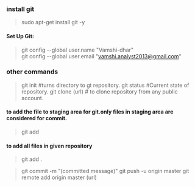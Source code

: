 ### install git
> sudo apt-get install git -y

#### Set Up Git:
> git config --global user.name "Vamshi-dhar"                                                     
> git config --global user.email "vamshi.analyst2013@gmail.com"

### other commands
> git init #turns directory to gt repository.
> git status  #Current state of repository.
> git clone (url) # to clone repository from any public account.

#### to add the file to staging area for git.only files in staging area are considered for commit.
> git add <file names> 

#### to add all files in given repository
> git add . 

> git commit -m "(committed message)"
> git push -u origin master
> git remote add origin master (url)
